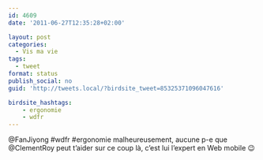 ```yaml
---
id: 4609
date: '2011-06-27T12:35:28+02:00'

layout: post
categories:
  - Vis ma vie
tags:
  - tweet
format: status
publish_social: no
guid: 'http://tweets.local/?birdsite_tweet=85325371096047616'

birdsite_hashtags:
    - ergonomie
    - wdfr
---
```


@FanJiyong #wdfr #ergonomie malheureusement, aucune p-e que @ClementRoy peut t’aider sur ce coup là, c’est lui l’expert en Web mobile 😉